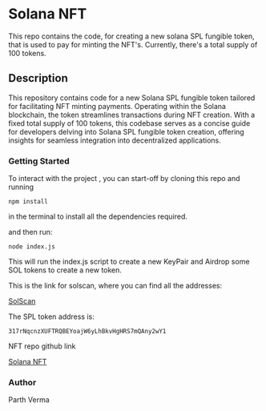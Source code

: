 # Solana NFT 

This repo contains the code, for creating a new solana SPL fungible token, that is used to pay for minting the NFT's.
Currently, there's a total supply of 100 tokens.
## Description

This repository contains code for a new Solana SPL fungible token tailored for facilitating NFT minting payments. Operating within the Solana blockchain, the token streamlines transactions during NFT creation. With a fixed total supply of 100 tokens, this codebase serves as a concise guide for developers delving into Solana SPL fungible token creation, offering insights for seamless integration into decentralized applications.

### Getting Started

To interact with the project , you can start-off by cloning this repo and running

```
npm install 
```

in the terminal to install all the dependencies required.

and then run:

```
node index.js
```

This will run the index.js script to create a new KeyPair and Airdrop some SOL tokens to create a new token.

This is the link for solscan, where you can find all the addresses:


[SolScan](https://explorer.solana.com/?cluster=devnet)


The SPL token address is:

```
317rNqcnzXUFTRQBEYoajW6yLhBkvHgHRS7mQAny2wY1
```

NFT repo github link 


[Solana NFT](https://github.com/ethParth/Sol_Beg_Mod_2_NFT)

### Author

Parth Verma
